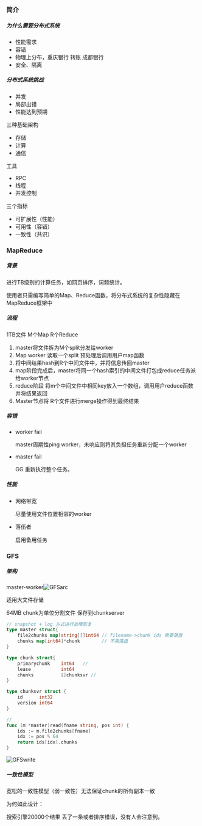 ### 简介

##### 为什么需要分布式系统

- 性能需求
- 容错
- 物理上分布，重庆银行 转账 成都银行
- 安全、隔离

##### 分布式系统挑战

- 并发
- 局部出错
- 性能达到预期

三种基础架构

- 存储
- 计算
- 通信

工具

- RPC
- 线程
- 并发控制

三个指标

- 可扩展性（性能）
- 可用性（容错）
- 一致性（共识）

### MapReduce

##### 背景

进行TB级别的计算任务，如网页排序，词频统计。

使用者只需编写简单的Map、Reduce函数，将分布式系统的复杂性隐藏在MapReduce框架中

##### 流程

1TB文件 M个Map  R个Reduce

1. master将文件拆为M个split分发给worker
2. Map worker 读取一个split 预处理后调用用户map函数
3. 将中间结果hash到R个中间文件中，并将信息传回master
4. map阶段完成后，master将同一个hash索引的中间文件打包成reduce任务派给worker节点
5. reduce阶段 将m个中间文件中相同key放入一个数组，调用用户reduce函数并将结果返回
6. Master节点将 R个文件进行merge操作得到最终结果

##### 容错

- worker fail

  master周期性ping worker，未响应则将其负担任务重新分配一个worker

- master fail

  GG 重新执行整个任务。

##### 性能

- 网络带宽

  尽量使用文件位置相邻的worker

- 落伍者

  启用备用任务

### GFS

##### 架构

  master-worker![GFSarc](G:\github\Road\map\GFSarc.jpg)

  适用大文件存储

64MB chunk为单位分割文件 保存到chunkserver

```go
// snapshot + log 方式进行故障恢复
type master struct{
	file2chunks map[string][]int64 // filename->chunk ids 需要落盘
	chunks map[int64]*chunk        // 不需落盘
}

type chunk struct{
	primarychunk	int64	// 
    lease       	int64
	chunks			[]chunksvr //
}

type chunksvr struct {
    id		int32
    version int64
}

// 
func (m *master)read(fname string, pos int) {
	ids := m.file2chunks[fname]
	idx := pos % 64
	return ids[idx].chunks
}
```



![GFSwrite](G:\github\Road\map\GFSwrite.jpg)

##### 一致性模型

宽松的一致性模型（弱一致性）无法保证chunk的所有副本一致

为何如此设计：

搜索引擎20000个结果 丢了一条或者排序错误，没有人会注意到。